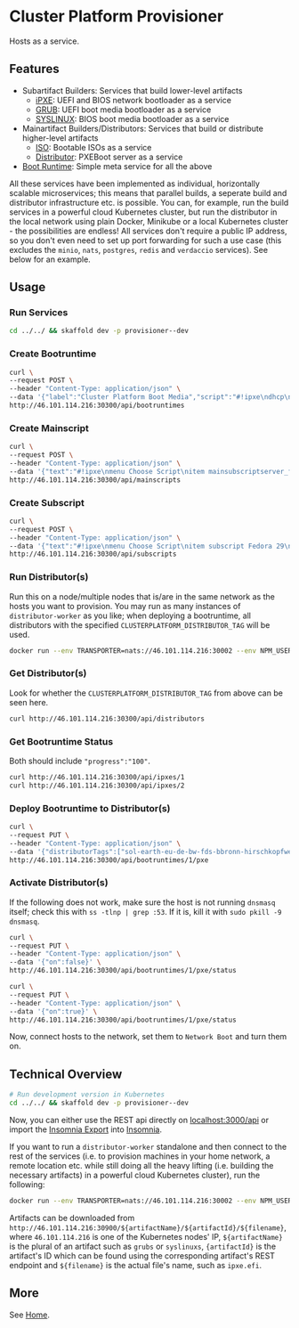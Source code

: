 # Cluster Platform Provisioner

Hosts as a service.

## Features

- Subartifact Builders: Services that build lower-level artifacts
  - [iPXE](./packages/ipxe-manager/src/svc.js): UEFI and BIOS network bootloader as a service
  - [GRUB](./packages/grub-manager/src/svc.js): UEFI boot media bootloader as a service
  - [SYSLINUX](./packages/syslinux-manager/src/svc.js): BIOS boot media bootloader as a service
- Mainartifact Builders/Distributors: Services that build or distribute higher-level artifacts
  - [ISO](./packages/iso-manager/src/svc.js): Bootable ISOs as a service
  - [Distributor](./packages/distributor-manager/src/svc.js): PXEBoot server as a service
- [Boot Runtime](./packages/bootruntime/src/svc.js): Simple meta service for all the above

All these services have been implemented as individual, horizontally scalable microservices; this means that parallel builds, a seperate build and distributor infrastructure etc. is possible. You can, for example, run the build services in a powerful cloud Kubernetes cluster, but run the distributor in the local network using plain Docker, Minikube or a local Kubernetes cluster - the possibilities are endless! All services don't require a public IP address, so you don't even need to set up port forwarding for such a use case (this excludes the `minio`, `nats`, `postgres`, `redis` and `verdaccio` services). See below for an example.

## Usage

### Run Services

```bash
cd ../../ && skaffold dev -p provisioner--dev
```

### Create Bootruntime

```bash
curl \
--request POST \
--header "Content-Type: application/json" \
--data '{"label":"Cluster Platform Boot Media","script":"#!ipxe\ndhcp\nchain http://46.101.114.216:30300/api/mainscripts/1","isoArtifacts":false,"pxeArtifacts":true}' \
http://46.101.114.216:30300/api/bootruntimes
```

### Create Mainscript

```bash
curl \
--request POST \
--header "Content-Type: application/json" \
--data '{"text":"#!ipxe\nmenu Choose Script\nitem mainsubscriptserver_fedora29 Main Sub Script Server Fedora 29\nchoose --default mainsubscriptserver_fedora29 --timeout 3000 server &&  goto ${server}\n:mainsubscriptserver_fedora29\nchain http://46.101.114.216:30300/api/subscripts/1"}' \
http://46.101.114.216:30300/api/mainscripts
```

### Create Subscript

```bash
curl \
--request POST \
--header "Content-Type: application/json" \
--data '{"text":"#!ipxe\nmenu Choose Script\nitem subscript Fedora 29\nchoose --default subscript --timeout 3000 subscript && goto ${subscript}\n:subscript\nset base http://dl.fedoraproject.org/pub/fedora/linux/releases/29/Server/x86_64/os\nkernel ${base}/images/pxeboot/vmlinuz initrd=initrd.img repo=${base}\ninitrd ${base}/images/pxeboot/initrd.img\nboot\n"}' \
http://46.101.114.216:30300/api/subscripts
```

### Run Distributor(s)

Run this on a node/multiple nodes that is/are in the same network as the hosts you want to provision. You may run as many instances of `distributor-worker` as you like; when deploying a bootruntime, all distributors with the specified `CLUSTERPLATFORM_DISTRIBUTOR_TAG` will be used.

```bash
docker run --env TRANSPORTER=nats://46.101.114.216:30002 --env NPM_USER=verdaccio-user --env NPM_PASS=verdaccio-password --env NPM_EMAIL=verdaccio-user@example.com --env NPM_REGISTRY=http://46.101.114.216:30004 --env CLUSTERPLATFORM_DISTRIBUTOR_TAG=sol-earth-eu-de-bw-fds-bbronn-hirschkopfweg-8-pojtinger-felix-local --cap-add=NET_ADMIN --net=host registry.gitlab.com/clusterplatform/clusterplatform/distributor-worker:bed18c1-dirty
```

### Get Distributor(s)

Look for whether the `CLUSTERPLATFORM_DISTRIBUTOR_TAG` from above can be seen here.

```bash
curl http://46.101.114.216:30300/api/distributors
```

### Get Bootruntime Status

Both should include `"progress":"100"`.

```bash
curl http://46.101.114.216:30300/api/ipxes/1
curl http://46.101.114.216:30300/api/ipxes/2
```

### Deploy Bootruntime to Distributor(s)

```bash
curl \
--request PUT \
--header "Content-Type: application/json" \
--data '{"distributorTags":["sol-earth-eu-de-bw-fds-bbronn-hirschkopfweg-8-pojtinger-felix-local"],"device":"enp0s25","range":"192.168.178.1"}' \
http://46.101.114.216:30300/api/bootruntimes/1/pxe
```

### Activate Distributor(s)

If the following does not work, make sure the host is not running `dnsmasq` itself; check this with `ss -tlnp | grep :53`. If it is, kill it with `sudo pkill -9 dnsmasq`.

```bash
curl \
--request PUT \
--header "Content-Type: application/json" \
--data '{"on":false}' \
http://46.101.114.216:30300/api/bootruntimes/1/pxe/status
```

```bash
curl \
--request PUT \
--header "Content-Type: application/json" \
--data '{"on":true}' \
http://46.101.114.216:30300/api/bootruntimes/1/pxe/status
```

Now, connect hosts to the network, set them to `Network Boot` and turn them on.

## Technical Overview

```bash
# Run development version in Kubernetes
cd ../../ && skaffold dev -p provisioner--dev
```

Now, you can either use the REST api directly on [localhost:3000/api](http://localhost:3000/api) or import the [Insomnia Export](./packages/insomnia/src/workspace.json) into [Insomnia](https://insomnia.rest/).

If you want to run a `distributor-worker` standalone and then connect to the rest of the services (i.e. to provision machines in your home network, a remote location etc. while still doing all the heavy lifting (i.e. building the necessary artifacts) in a powerful cloud Kubernetes cluster), run the following:

```bash
docker run --env TRANSPORTER=nats://46.101.114.216:30002 --env NPM_USER=verdaccio-user --env NPM_PASS=verdaccio-password --env NPM_EMAIL=verdaccio-user@example.com --env NPM_REGISTRY=http://46.101.114.216:30004 --env CLUSTERPLATFORM_DISTRIBUTOR_TAG=sol-earth-eu-de-bw-fds-bbronn-hirschkopfweg-8-pojtinger-felix-local --cap-add=NET_ADMIN --net=host registry.gitlab.com/clusterplatform/clusterplatform/distributor-worker:bed18c1-dirty
```

Artifacts can be downloaded from `http://46.101.114.216:30900/${artifactName}/${artifactId}/${filename}`, where `46.101.114.216` is one of the Kubernetes nodes' IP, `${artifactName}` is the plural of an artifact such as `grubs` or `syslinuxs`, `{artifactId}` is the artifact's ID which can be found using the corresponding artifact's REST endpoint and `${filename}` is the actual file's name, such as `ipxe.efi`.

## More

See [Home](../site/src/index.md).
